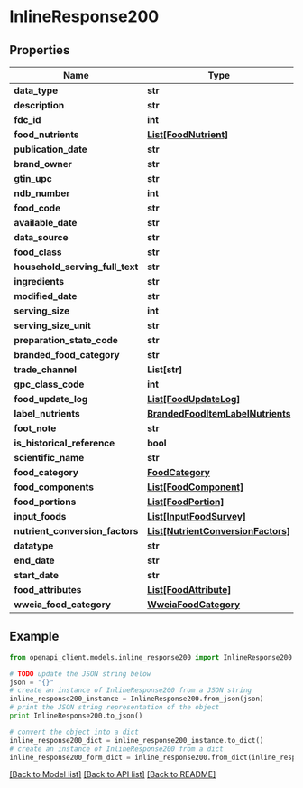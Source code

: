 # InlineResponse200


## Properties

Name | Type | Description | Notes
------------ | ------------- | ------------- | -------------
**data_type** | **str** |  | 
**description** | **str** |  | 
**fdc_id** | **int** |  | 
**food_nutrients** | [**List[FoodNutrient]**](FoodNutrient.md) |  | [optional] 
**publication_date** | **str** |  | [optional] 
**brand_owner** | **str** |  | [optional] 
**gtin_upc** | **str** |  | [optional] 
**ndb_number** | **int** |  | [optional] 
**food_code** | **str** |  | [optional] 
**available_date** | **str** |  | [optional] 
**data_source** | **str** |  | [optional] 
**food_class** | **str** |  | [optional] 
**household_serving_full_text** | **str** |  | [optional] 
**ingredients** | **str** |  | [optional] 
**modified_date** | **str** |  | [optional] 
**serving_size** | **int** |  | [optional] 
**serving_size_unit** | **str** |  | [optional] 
**preparation_state_code** | **str** |  | [optional] 
**branded_food_category** | **str** |  | [optional] 
**trade_channel** | **List[str]** |  | [optional] 
**gpc_class_code** | **int** |  | [optional] 
**food_update_log** | [**List[FoodUpdateLog]**](FoodUpdateLog.md) |  | [optional] 
**label_nutrients** | [**BrandedFoodItemLabelNutrients**](BrandedFoodItemLabelNutrients.md) |  | [optional] 
**foot_note** | **str** |  | [optional] 
**is_historical_reference** | **bool** |  | [optional] 
**scientific_name** | **str** |  | [optional] 
**food_category** | [**FoodCategory**](FoodCategory.md) |  | [optional] 
**food_components** | [**List[FoodComponent]**](FoodComponent.md) |  | [optional] 
**food_portions** | [**List[FoodPortion]**](FoodPortion.md) |  | [optional] 
**input_foods** | [**List[InputFoodSurvey]**](InputFoodSurvey.md) |  | [optional] 
**nutrient_conversion_factors** | [**List[NutrientConversionFactors]**](NutrientConversionFactors.md) |  | [optional] 
**datatype** | **str** |  | [optional] 
**end_date** | **str** |  | [optional] 
**start_date** | **str** |  | [optional] 
**food_attributes** | [**List[FoodAttribute]**](FoodAttribute.md) |  | [optional] 
**wweia_food_category** | [**WweiaFoodCategory**](WweiaFoodCategory.md) |  | [optional] 

## Example

```python
from openapi_client.models.inline_response200 import InlineResponse200

# TODO update the JSON string below
json = "{}"
# create an instance of InlineResponse200 from a JSON string
inline_response200_instance = InlineResponse200.from_json(json)
# print the JSON string representation of the object
print InlineResponse200.to_json()

# convert the object into a dict
inline_response200_dict = inline_response200_instance.to_dict()
# create an instance of InlineResponse200 from a dict
inline_response200_form_dict = inline_response200.from_dict(inline_response200_dict)
```
[[Back to Model list]](../README.md#documentation-for-models) [[Back to API list]](../README.md#documentation-for-api-endpoints) [[Back to README]](../README.md)


